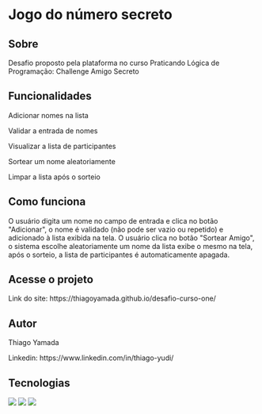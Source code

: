 <h1>Jogo do número secreto</h1>

<h2>Sobre</h2>
<p>Desafio proposto pela plataforma no curso Praticando Lógica de Programação: Challenge Amigo Secreto</p>

<h2>Funcionalidades</h2>
<p>Adicionar nomes na lista</p>
<p>Validar a entrada de nomes</p>
<p>Visualizar a lista de participantes</p>
<p>Sortear um nome aleatoriamente</p>
<p>Limpar a lista após o sorteio</p>

<h2>Como funciona</h2>
<p>O usuário digita um nome no campo de entrada e clica no botão "Adicionar", o nome é validado (não pode ser vazio ou repetido) e adicionado à lista exibida na tela. 
  O usuário clica no botão "Sortear Amigo", o sistema escolhe aleatoriamente um nome da lista exibe o mesmo na tela, após o sorteio, a lista de participantes é automaticamente apagada.</p>

<h2>Acesse o projeto</h2>
<p>Link do site: https://thiagoyamada.github.io/desafio-curso-one/</p>

<h2>Autor</h2>
<p>Thiago Yamada</p>
<p>Linkedin: https://www.linkedin.com/in/thiago-yudi/</p>

## Tecnologias
<div>
  <img src="https://img.shields.io/badge/HTML-239120?style=for-the-badge&logo=html5&logoColor=white">
  <img src="https://img.shields.io/badge/CSS-239120?&style=for-the-badge&logo=css3&logoColor=white">
  <img src="https://img.shields.io/badge/JavaScript-F7DF1E?style=for-the-badge&logo=javascript&logoColor=black">
</div>
